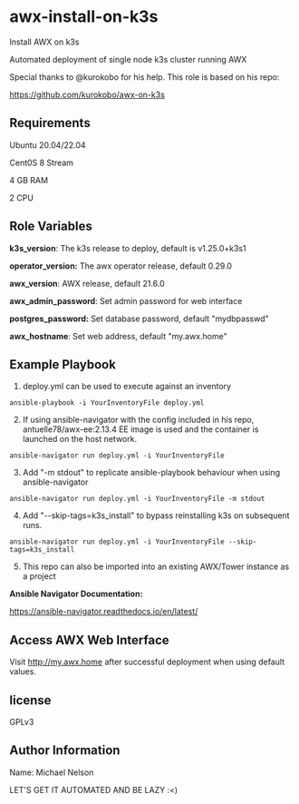 # awx-install-on-k3s
Install AWX on k3s


Automated deployment of single node k3s cluster running AWX

Special thanks to @kurokobo for his help. This role is based on his repo:

https://github.com/kurokobo/awx-on-k3s

Requirements
------------

Ubuntu 20.04/22.04

Cent0S 8 Stream

4 GB RAM

2 CPU

Role Variables
--------------

**k3s_version**: The k3s release to deploy, default is v1.25.0+k3s1

**operator_version:** The awx operator release, default 0.29.0

**awx_version**: AWX release, default 21.6.0

**awx_admin_password**: Set admin password for web interface

**postgres_password:** Set database password, default "mydbpasswd"

**awx_hostname**: Set web address, default "my.awx.home"

Example Playbook
----------------

1. deploy.yml can be used to execute against an inventory

```
ansible-playbook -i YourInventoryFile deploy.yml

```
2. If using ansible-navigator with the config included in his repo,
   antuelle78/awx-ee:2.13.4 EE image is used and the container is launched on
   the host network.

```
ansible-navigator run deploy.yml -i YourInventoryFile

```

3. Add "-m stdout" to replicate ansible-playbook behaviour when using
   ansible-navigator

```
ansible-navigator run deploy.yml -i YourInventoryFile -m stdout

```

4. Add "--skip-tags=k3s_install" to bypass reinstalling k3s on subsequent runs.

```
ansible-navigator run deploy.yml -i YourInventoryFile --skip-tags=k3s_install

```

5. This repo can also be imported into an existing AWX/Tower instance as a project

**Ansible Navigator Documentation:**

https://ansible-navigator.readthedocs.io/en/latest/


Access AWX Web Interface
----------------

Visit http://my.awx.home after successful deployment when using default values.


license
-------

GPLv3

Author Information
------------------

Name: Michael Nelson

LET'S GET IT AUTOMATED AND BE LAZY :<)
